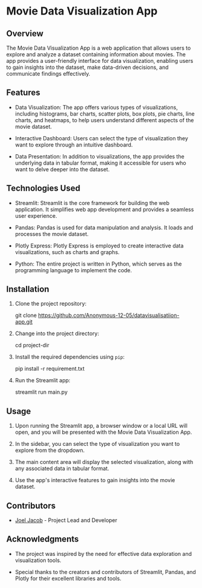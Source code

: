 # Movie Data Visualization App

## Overview

The Movie Data Visualization App is a web application that allows users to explore and analyze a dataset containing information about movies. The app provides a user-friendly interface for data visualization, enabling users to gain insights into the dataset, make data-driven decisions, and communicate findings effectively.

## Features

- Data Visualization: The app offers various types of visualizations, including histograms, bar charts, scatter plots, box plots, pie charts, line charts, and heatmaps, to help users understand different aspects of the movie dataset.

- Interactive Dashboard: Users can select the type of visualization they want to explore through an intuitive dashboard.

- Data Presentation: In addition to visualizations, the app provides the underlying data in tabular format, making it accessible for users who want to delve deeper into the dataset.

## Technologies Used

- Streamlit: Streamlit is the core framework for building the web application. It simplifies web app development and provides a seamless user experience.

- Pandas: Pandas is used for data manipulation and analysis. It loads and processes the movie dataset.

- Plotly Express: Plotly Express is employed to create interactive data visualizations, such as charts and graphs.

- Python: The entire project is written in Python, which serves as the programming language to implement the code.

## Installation

1. Clone the project repository:
   
   git clone https://github.com/Anonymous-12-05/datavisualisatiion-app.git
   

2. Change into the project directory:
   
   cd project-dir
   

3. Install the required dependencies using `pip`:
   
   pip install -r requirement.txt
   

4. Run the Streamlit app:
   
   streamlit run main.py
   

## Usage

1. Upon running the Streamlit app, a browser window or a local URL will open, and you will be presented with the Movie Data Visualization App.

2. In the sidebar, you can select the type of visualization you want to explore from the dropdown.

3. The main content area will display the selected visualization, along with any associated data in tabular format.

4. Use the app's interactive features to gain insights into the movie dataset.

## Contributors

- [Joel Jacob](https://github.com/Anonymous-12-05) - Project Lead and Developer


## Acknowledgments

- The project was inspired by the need for effective data exploration and visualization tools.

- Special thanks to the creators and contributors of Streamlit, Pandas, and Plotly for their excellent libraries and tools.
